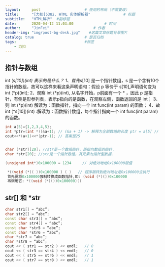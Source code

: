 ```yaml
---
layout:     post                    # 使用的布局（不需要改） 
title:      "[力扣]5382. HTML 实体解析器"               # 标题  
subtitle:   "HTML解析"  #副标题 
date:       2020-04-12 11:03:00              # 时间 
author:     "JinFei"                    # 作者 
header-img: "img/post-bg-desk.jpg"    #这篇文章标题背景图片 
catalog: true                       # 是否归档 
tags:                               #标签     
    - 力扣
---
```


## 指针与数组

> 
int (*s[10])(int) 表示的是什么？
1、首先*s[10]  是一个指针数组，s 是一个含有10个指针的数组，故可以这样来看这条声明语句：假设 p 等价于 s[10],声明语句变为 int (*p)(int);
2、观察 int (*p)(int), 从名字开始，p前面有一个 * ，因此 p 是指针，有侧是形参列表，表示p指向的是函数，在观察左侧，函数返回的是 int；
3、则 int (*p)(int) 解读为：函数指针，指向一个 int func(int param) 的函数；
4、故 int (*s[10])(int) :解读为：函数指针数组，每个指针指向一个 int func(int param)的函数。


> 
```C++
int a[5]={1,2,3,4,5};
int *ptr=(int *)(&a+1); // (&a + 1) -> 解释为全部数组的长度 ptr = a[5] // 并不存在 ，减1之后，指向了5
cout<<*(a+1)<<*(ptr-1); // 答案是25


char (*str)[20]; //str是一个数组指针，即指向数组的指针．
char *str[20]; //str是一个指针数组，其元素为指针型数据．

(unsigned int*)0x100000 = 1234     // 对绝对地址0x100000赋值

 *((void (*)( ))0x100000 ) ( )   // 程序跳转到绝对地址是0x100000去执行
 首先要将0x100000强制转换成函数指针,即: (void (*)())0x100000
 再调用它: *((void (*)())0x100000)()
```


## str[] 和    *str
```C++
char str1[] = “abc”;
char str2[] = “abc”;
const char str3[] = “abc”;
const char str4[] = “abc”;
const char *str5 = “abc”;
const char *str6 = “abc”;
char *str7 = “abc”;
char *str8 = “abc”;
cout << ( str1 == str2 ) << endl;   // 0
cout << ( str3 == str4 ) << endl;   // 0    
cout << ( str5 == str6 ) << endl;   // 1
cout << ( str7 == str8 ) << endl;   // 1
```